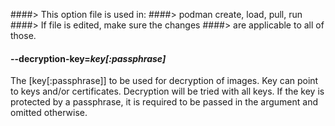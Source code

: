 ####> This option file is used in:
####>   podman create, load, pull, run
####> If file is edited, make sure the changes
####> are applicable to all of those.
#### **--decryption-key**=*key[:passphrase]*

The [key[:passphrase]] to be used for decryption of images. Key can point to keys and/or certificates. Decryption will be tried with all keys. If the key is protected by a passphrase, it is required to be passed in the argument and omitted otherwise.
